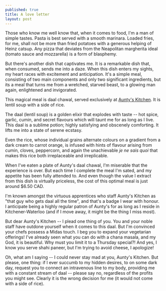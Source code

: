 ```yaml
---
published: true
title: A love letter
layout: post
---
```


Those who know me well know that, when it comes to food, I'm a man of simple
tastes. Pasta is best served with a smooth marinara. Loaded fries, for me,
shall not be more than fried potatoes with a generous helping of Heinz catsup.
Any pizza that deviates from the Neapolitan margherita ideal (tomato sauce and
mozzarella) is a form of blasphemy.

But there's another dish that captivates me. It is a remarkable dish that, when
consumed, sends me into a daze. When this dish enters my sights, my heart races
with excitement and anticipation. It's a simple meal, consisting of two main
components and only two significant ingredients, but its a meal that turns me
from a wretched, starved beast, to a glowing man again, enlightened and
invigorated.

This magical meal is daal chawal, served exclusively at [Aunty's
Kitchen](http://www.auntyskitchen.ca). It is lentil soup with a side of rice.

The daal (lentil soup) is a golden elixir that explodes with taste --
hot spice, garlic, cumin, and secret flavours which will taunt me for as long as
I live. This daal is a sublime potion; highly satisfying and obscenely
comforting. It lifts me into a state of serene ecstasy.

Even the rice, whose individual grains alternate colours on a gradient from a
dark cream to carrot orange, is infused with hints of flavour arising from
cumin, cloves, peppercorn, and again the unachievable <i>je ne sais quoi</i>
that makes this rice both irreplaceable and irreplicable.

When I've eaten a plate of Aunty's daal chawal, I'm miserable that the
experience is over. But each time I complete the meal I'm sated, and my appetite
has been fully attended to. And even though the value I extract from this dish
is virtually priceless, the cost of this optimal meal is just around $6.50 CAD.

I'm known amongst the virtuous apprentices who staff Aunty's Kitchen as "that
guy who gets daal all the time", and that's a badge I wear with honour. I
anticipate being a highly regular patron of Aunty's for as long as I reside in
Kitchener-Waterloo (and if I move away, it might be the thing I miss most).

But dear Aunty's Kitchen -- I plead one thing of you. You and your noble staff
have outdone yourself when it comes to this daal. But I'm convinced your chefs
possess a Midas touch. I beg you to expand your vegetarian offerings! I've
already seen what you can do with a chana masala, and my God, it is beautiful.
Why must you limit it to a Thursday special?! And yes, I know you serve shahi
paneer, but I'm trying to avoid cheese, I apologize!

Oh, what am I saying -- I could never stay mad at you, Aunty's Kitchen. But
please, one thing: if I ever succumb to my hidden desires, to on some dark day,
request you to connect an intravenous line to my body, providing me with a
constant stream of daal -- please say no, regardless of the profits you might
see. Clearly it is the wrong decision for me (it would not come with a side of
rice).
